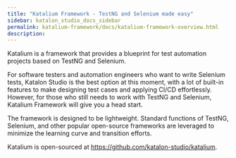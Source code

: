 ```yaml
---
title: "Katalium Framework - TestNG and Selenium made easy" 
sidebar: katalon_studio_docs_sidebar
permalink: katalium-framework/docs/katalium-framework-overview.html 
description:
---
```


Katalium is a framework that provides a blueprint for test automation projects based on TestNG and Selenium.

For software testers and automation engineers who want to write Selenium tests, Katalon Studio is the best option at this moment, with a lot of built-in features to make designing test cases and applying CI/CD effortlessly. However, for those who still needs to work with TestNG and Selenium, Katalium Framework will give you a head start.

The framework is designed to be lightweight. Standard functions of TestNG, Selenium, and other popular open-source frameworks are leveraged to minimize the learning curve and transition efforts.

Katalium is open-sourced at https://github.com/katalon-studio/katalium.